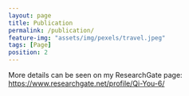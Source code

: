 ```yaml
---
layout: page
title: Publication
permalink: /publication/
feature-img: "assets/img/pexels/travel.jpeg"
tags: [Page]
position: 2
---
```

More details can be seen on my ResearchGate page: 
            <https://www.researchgate.net/profile/Qi-You-6/>
